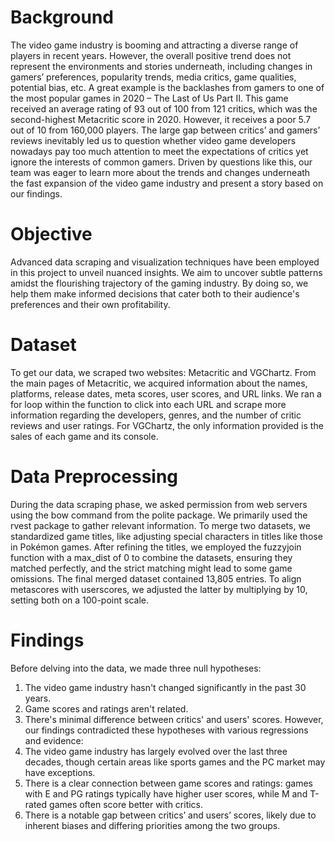 # Background
The video game industry is booming and attracting a diverse range of players in recent years. However, the overall positive trend does not represent the environments and stories underneath, including changes in gamers’ preferences, popularity trends, media critics, game qualities, potential bias, etc. A great example is the backlashes from gamers to one of the most popular games in 2020 – The Last of Us Part II. This game received an average rating of 93 out of 100 from 121 critics, which was the second-highest Metacritic score in 2020. However, it receives a poor 5.7 out of 10 from 160,000 players. The large gap between critics’ and gamers’ reviews inevitably led us to question whether video game developers nowadays pay too much attention to meet the expectations of critics yet ignore the interests of common gamers. Driven by questions like this, our team was eager to learn more about the trends and changes underneath the fast expansion of the video game industry and present a story based on our findings.

# Objective
Advanced data scraping and visualization techniques have been employed in this project to unveil nuanced insights. We aim to uncover subtle patterns amidst the flourishing trajectory of the gaming industry. By doing so, we help them make informed decisions that cater both to their audience's preferences and their own profitability. 

# Dataset 
To get our data, we scraped two websites: Metacritic and VGChartz. From the main pages of Metacritic, we acquired information about the names, platforms, release dates, meta scores, user scores, and URL links. We ran a for loop within the function to click into each URL and scrape more information regarding the developers, genres, and the number of critic reviews and user ratings. For VGChartz, the only information provided is the sales of each game and its console. 

# Data Preprocessing
During the data scraping phase, we asked permission from web servers using the bow command from the polite package. We primarily used the rvest package to gather relevant information. To merge two datasets, we standardized game titles, like adjusting special characters in titles like those in Pokémon games. After refining the titles, we employed the fuzzyjoin function with a max_dist of 0 to combine the datasets, ensuring they matched perfectly, and the strict matching might lead to some game omissions. The final merged dataset contained 13,805 entries. To align metascores with userscores, we adjusted the latter by multiplying by 10, setting both on a 100-point scale.

# Findings 
Before delving into the data, we made three null hypotheses:
1. The video game industry hasn't changed significantly in the past 30 years.
2. Game scores and ratings aren't related.
3. There's minimal difference between critics' and users' scores.
However, our findings contradicted these hypotheses with various regressions and evidence:
1. The video game industry has largely evolved over the last three decades, though certain areas like sports games and the PC market may have exceptions.
2. There is a clear connection between game scores and ratings: games with E and PG ratings typically have higher user scores, while M and T-rated games often score better with critics.
3. There is a notable gap between critics’ and users’ scores, likely due to inherent biases and differing priorities among the two groups.


